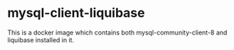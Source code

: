 # mysql-client-liquibase
This is a docker image which contains both mysql-community-client-8 and liquibase installed in it.
